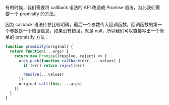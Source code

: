 有的时候，我们需要将 callback 语法的 API 改造成 Promise 语法，为此我们需要一个 promisify 的方法。

因为 callback 语法传参比较明确，最后一个参数传入回调函数，回调函数的第一个参数是一个错误信息，如果没有错误，就是 null，所以我们可以直接写出一个简单的 promisify 方法：

```js
function promisify(original) {
  return function(...args) {
    return new Promise((resolve, reject) => {
      args.push(function callback(err, ...values) {
        if (err) return reject(err)

        resolve(...values)
      })
      original.call(this, ...args)
    })
  }
}
```